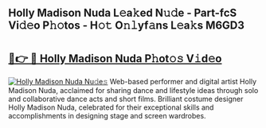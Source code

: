 ## Holly Madison Nuda L𝚎a𝚔ed N𝚞𝚍e - Part-fcS Vi𝚍𝚎o P𝚑𝚘tos - H𝚘𝚝 O𝚗𝚕yf𝚊ns L𝚎a𝚔s M6GD3

# <h2><a href="http://kf4104.oniu.top/?m=Holly+Madison+Nuda">🔗👉 🔴 Holly Madison Nuda P𝚑ot𝚘𝚜 V𝚒d𝚎o</a></h2>

[![Holly Madison Nuda Nu𝚍e𝚜](https://i.imgur.com/0qMVB7G.gif)](http://kf4104.oniu.top/?m=Holly+Madison+Nuda)
Web-based performer and digital artist Holly Madison Nuda, acclaimed for sharing dance and lifestyle ideas through solo and collaborative dance acts and short films. Brilliant costume designer Holly Madison Nuda, celebrated for their exceptional skills and accomplishments in designing stage and screen wardrobes.  
